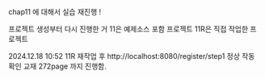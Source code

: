 chap11 에 대해서 실습 재진행 !

프로젝트 생성부터 다시 진행한 거
11은 예제소스 포함 프로젝트 
11R은 직접 작업한 프로젝트 

2024.12.18 10:52
11R 재작업 후
http://localhost:8080/register/step1 정상 작동 확인
교재 272page 까지 진행함.

